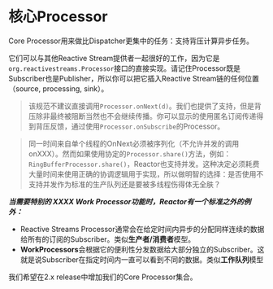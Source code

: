 # 核心Processor
Core Processor用来做比Dispatcher更集中的任务：支持背压计算异步任务。

它们可以与其他Reactive Stream提供者一起很好的工作，因为它是`org.reactivestreams.Processor`接口的直接实现。请记住Processor既是Subscriber也是Publisher，所以你可以把它插入Reactive Stream链的任何位置（source, processing, sink）。

> 该规范不建议直接调用`Processor.onNext(d)`。我们也提供了支持，但是背压除非最终被阻断当然也不会继续传播。你可以显示的使用匿名订阅传递得到背压反馈，通过使用`Processor.onSubscribe`的Processor。

> 同一时间来自单个线程的OnNext必须被序列化（不允许并发的调用onXXX）。然而如果使用协定的`Processor.share()`方法，例如：`RingBufferProcessor.share()`，Reactor也支持并发。这种决定必须耗费大量时间来使用正确的协调逻辑用于实现，所以做明智的选择：是否使用不支持并发作为标准的生产队列还是要被多线程伤得体无全肤？

***当需要特别的 XXXX Work Processor功能时，Reactor有一个标准之外的例外：***

* Reactive Streams Processor通常会在给定时间内异步的分配同样连续的数据给所有的订阅的Subscriber。类似**生产者/消费者**模型。
* **WorkProcessors**会根据它的便利性分发数据给大部分独立的Subscriber。这就是说Subscriber在指定时间内一直可以看到不同的数据。类似**工作队列**模型

我们希望在2.x release中增加我们的Core Processor集合。
